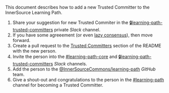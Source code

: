 This document describes how to add a new Trusted Committer to the InnerSource Learning Path.

1. Share your suggestion for new Trusted Commiter in the [:lock:learning-path-trusted-committers][learning-path-trusted-committers] private _Slack_ channel.
2. If you have some agreeement (or even [lazy consensus](https://community.apache.org/committers/lazyConsensus.html)), then move forward.
3. Create a pull request to the [Trusted Committers] section of the README with the new person.
4. Invite the person into the [#learning-path-core] and [:lock:learning-path-trusted-committers][learning-path-trusted-committers] _Slack_ channels.
5. Add the person to the [@InnerSourceCommons/learning-path] _GitHub_ team.
6. Give a shout-out and congratulations to the person in the [#learning-path] channel for becoming a Trusted Committer.

[learning-path-trusted-committers]: https://app.slack.com/client/T04PXKRM0/C04LPD850LE
[Trusted Committers]: https://github.com/InnerSourceCommons/InnerSourceLearningPath/blob/main/README.md#trusted-committers
[#learning-path-core]: https://app.slack.com/client/T04PXKRM0/C024235AURZ
[#learning-path]: https://app.slack.com/client/T04PXKRM0/CARTU4XV2
[@InnerSourceCommons/learning-path]: https://github.com/orgs/InnerSourceCommons/teams/learning-path
